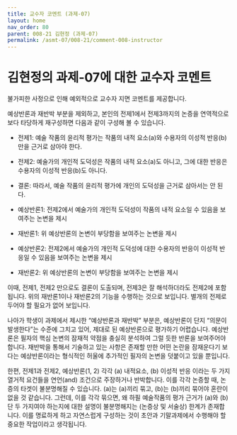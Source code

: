 ```yaml
---
title: 교수자 코멘트 (과제-07) 
layout: home
nav_order: 80
parent: 008-21 김현정 (과제-07)
permalink: /asmt-07/008-21/comment-008-instructor
---
```


# 김현정의 과제-07에 대한 교수자 코멘트

불가피한 사정으로 인해 예외적으로 교수자 지면 코멘트를 제공합니다. 

예상반론과 재반박 부분을 제외하고, 본인의 전제1에서 전제3까지의 논증을 연역적으로 보다 타당하게 재구성하면 다음과 같이 구성해 볼 수 있습니다.

- 전제1: 예술 작품의 윤리적 평가는 작품의 내적 요소(a)와 수용자의 이성적 반응(b)만을 근거로 삼아야 한다.
- 전제2: 예술가의 개인적 도덕성은 작품의 내적 요소(a)도 아니고, 그에 대한 반응은 수용자의 이성적 반응(b)도 아니다.
- 결론: 따라서, 예술 작품의 윤리적 평가에 개인의 도덕성을 근거로 삼아서는 안 된다.

- 예상반론1: 전제2에서 예술가의 개인적 도덕성이 작품의 내적 요소일 수 있음을 보여주는 논변을 제시
- 재반론1: 위 예상반론의 논변이 부당함을 보여주는 논변을 제시

- 예상반론2: 전제2에서 예술가의 개인적 도덕성에 대한 수용자의 반응이 이성적 반응일 수 있음을 보여주는 논변을 제시
- 재반론2: 위 예상반론의 논변이 부당함을 보여주는 논변을 제시

이때, 전제1, 전제2 만으로도 결론이 도출되며, 전제3은 잘 해석하더라도 전제2에 포함됩니다. 위의 재반론1이나 재반론2의 기능을 수행하는 것으로 보입니다. 별개의 전제로 두어야 할 필요가 없어 보입니다.

나아가 학생이 과제에서 제시한 “예상반론과 재반박” 부분은, 예상반론이 단지 “의문이 발생한다”는 수준에 그치고 있어, 제대로 된 예상반론으로 평가하기 어렵습니다. 예상반론은 필자의 핵심 논변의 잠재적 약점을 충실히 분석하여 그럴 듯한 반론을 보여주어야 합니다. 재반박을 통해서 기술하고 있는 사항은 존재할 만한 어떤 논란을 잠재운다기 보다는 예상반론이라는 형식적인 허울에 추가적인 필자의 논변을 덧붙이고 있을 뿐입니다.

한편, 전제1과 전제2, 예상반론(1, 2) 각각 (a) 내적요소, (b) 이성적 반응 이라는 두 가지 열거적 요건들을 연언(and) 조건으로 주장하거나 반박합니다. 이를 각각 논증할 때, 논증의 타겟이 불분명해질 수 있습니다. (a)는 (a)끼리 묶고, (b)는 (b)끼리 묶어야 혼란이 없을 것 같습니다. 그런데, 이를 각각 묶으면, 왜 하필 예술작품의 평가 근거가 (a)와 (b) 단 두 가지여야 하는지에 대한 설명이 불분명해지는 (논증상 및 서술상) 한계가 존재합니다. 이를 명료하게 하고 자연스럽게 구성하는 것이 초안과 기말과제에서 수행해야 할 중요한 작업이라고 생각됩니다.
